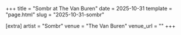 +++
title = "Sombr at The Van Buren"
date = 2025-10-31
template = "page.html"
slug = "2025-10-31-sombr"

[extra]
artist = "Sombr"
venue = "The Van Buren"
venue_url = ""
+++

